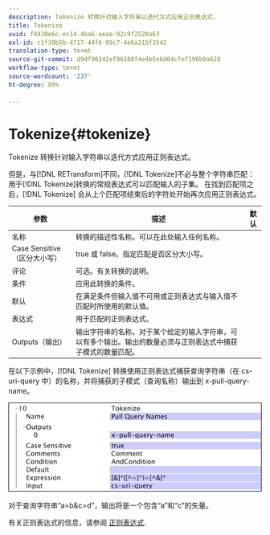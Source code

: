 ```yaml
---
description: Tokenize 转换针对输入字符串以迭代方式应用正则表达式。
title: Tokenize
uuid: f8430e6c-ec14-4ba6-aeae-92c9f2520a63
exl-id: c1f39b5b-4717-44f6-99c7-4e6a215f3542
translation-type: tm+mt
source-git-commit: d9df90242ef96188f4e4b5e6d04cfef196b0a628
workflow-type: tm+mt
source-wordcount: '237'
ht-degree: 89%

---
```


# Tokenize{#tokenize}

Tokenize 转换针对输入字符串以迭代方式应用正则表达式。

但是，与[!DNL RETransform]不同，[!DNL Tokenize]不必与整个字符串匹配：用于[!DNL Tokenize]转换的常规表达式可以匹配输入的子集。 在找到匹配项之后，[!DNL Tokenize] 会从上个匹配项结束后的字符处开始再次应用正则表达式。

| 参数 | 描述 | 默认 |
|---|---|---|
| 名称 | 转换的描述性名称。可以在此处输入任何名称。 |  |
| Case Sensitive（区分大小写） | true 或 false。指定匹配是否区分大小写。 |  |
| 评论 | 可选。有关转换的说明。 |  |
| 条件 | 应用此转换的条件。 |  |
| 默认 | 在满足条件但输入值不可用或正则表达式与输入值不匹配时所使用的默认值。 |  |
| 表达式 | 用于匹配的正则表达式。 |  |
| Outputs（输出） | 输出字符串的名称。对于某个给定的输入字符串，可以有多个输出。输出的数量必须与正则表达式中捕获子模式的数量匹配。 |  |

在以下示例中，[!DNL Tokenize] 转换使用正则表达式捕获查询字符串（在 cs-uri-query 中）的名称，并将捕获的子模式（查询名称）输出到 x-pull-query-name。

![](assets/cfg_TransformationType_Tokenize.png)

对于查询字符串“a=b&amp;c=d”，输出将是一个包含“a”和“c”的矢量。

有关正则表达式的信息，请参阅 [正则表达式](../../../../../home/c-dataset-const-proc/c-reg-exp.md#concept-070077baa419475094ef0469e92c5b9c).
